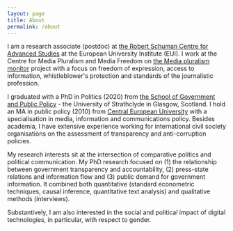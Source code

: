 ```yaml
---
layout: page
title: About
permalink: /about
---
```


I am a research associate (postdoc) at [the Robert Schuman Centre for Advanced Studies](https://www.eui.eu/DepartmentsAndCentres/RobertSchumanCentre) at the European University Institute (EUI). I work at the Centre for Media Pluralism and Media Freedom on [the Media pluralism monitor](https://cmpf.eui.eu/media-pluralism-monitor/mpm-2020/) project with a focus on freedom of expression, access to information, whistleblower's protection and standards of the journalistic profession.

I graduated with a PhD in Politics (2020) from [the School of Government and Public Policy](https://www.strath.ac.uk/humanities/governmentpublicpolicy/) - the University of Strathclyde in Glasgow, Scotland. I hold an MA in public policy (2010) from [Central European University](https://spp.ceu.edu/) with a specialisation in media, information and communications policy. Besides academia, I have extensive experience working for international civil society organisations on the assessment of transparency and anti-corruption policies.

My research interests sit at the intersection of comparative politics and political communication. My PhD research focused on (1) the relationship between government transparency and accountability, (2) press-state relations and information flow and (3) public demand for government information. It combined both quantitative (standard econometric techniques, causal inference, quantitative text analysis) and qualitative methods (interviews).

Substantively, I am also interested in the social and political impact of digital technologies, in particular, with respect to gender.
